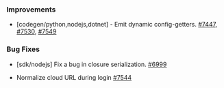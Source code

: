 
### Improvements
  
- [codegen/python,nodejs,dotnet] - Emit dynamic config-getters.
  [#7447](https://github.com/pulumi/pulumi/pull/7447), 
  [#7530](https://github.com/pulumi/pulumi/pull/7530),
  [#7549](https://github.com/pulumi/pulumi/pull/7549)

### Bug Fixes

- [sdk/nodejs] Fix a bug in closure serialization. 
  [#6999](https://github.com/pulumi/pulumi/pull/6999)
  
- Normalize cloud URL during login
  [#7544](https://github.com/pulumi/pulumi/pull/7544)
